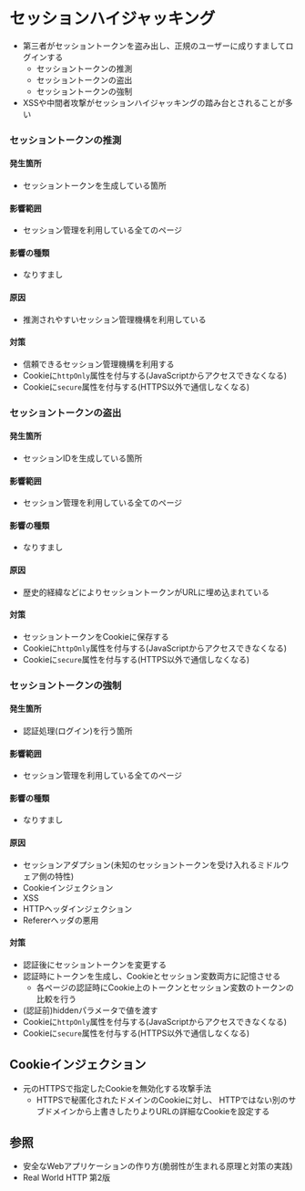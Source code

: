 # セッションハイジャッキング
- 第三者がセッショントークンを盗み出し、正規のユーザーに成りすましてログインする
  - セッショントークンの推測
  - セッショントークンの盗出
  - セッショントークンの強制
- XSSや中間者攻撃がセッションハイジャッキングの踏み台とされることが多い

### セッショントークンの推測
#### 発生箇所
- セッショントークンを生成している箇所

#### 影響範囲
- セッション管理を利用している全てのページ

#### 影響の種類
- なりすまし

#### 原因
- 推測されやすいセッション管理機構を利用している

#### 対策
- 信頼できるセッション管理機構を利用する
- Cookieに`httpOnly`属性を付与する(JavaScriptからアクセスできなくなる)
- Cookieに`secure`属性を付与する(HTTPS以外で通信しなくなる)

### セッショントークンの盗出
#### 発生箇所
- セッションIDを生成している箇所

#### 影響範囲
- セッション管理を利用している全てのページ

#### 影響の種類
- なりすまし

#### 原因
- 歴史的経緯などによりセッショントークンがURLに埋め込まれている

#### 対策
- セッショントークンをCookieに保存する
- Cookieに`httpOnly`属性を付与する(JavaScriptからアクセスできなくなる)
- Cookieに`secure`属性を付与する(HTTPS以外で通信しなくなる)

### セッショントークンの強制
#### 発生箇所
- 認証処理(ログイン)を行う箇所

#### 影響範囲
- セッション管理を利用している全てのページ

#### 影響の種類
- なりすまし

#### 原因
- セッションアダプション(未知のセッショントークンを受け入れるミドルウェア側の特性)
- Cookieインジェクション
- XSS
- HTTPヘッダインジェクション
- Refererヘッダの悪用

#### 対策
- 認証後にセッショントークンを変更する
- 認証時にトークンを生成し、Cookieとセッション変数両方に記憶させる
  - 各ページの認証時にCookie上のトークンとセッション変数のトークンの比較を行う
- (認証前)hiddenパラメータで値を渡す
- Cookieに`httpOnly`属性を付与する(JavaScriptからアクセスできなくなる)
- Cookieに`secure`属性を付与する(HTTPS以外で通信しなくなる)

## Cookieインジェクション
- 元のHTTPSで指定したCookieを無効化する攻撃手法
  - HTTPSで秘匿化されたドメインのCookieに対し、
    HTTPではない別のサブドメインから上書きしたりよりURLの詳細なCookieを設定する

## 参照
- 安全なWebアプリケーションの作り方(脆弱性が生まれる原理と対策の実践)
- Real World HTTP 第2版
